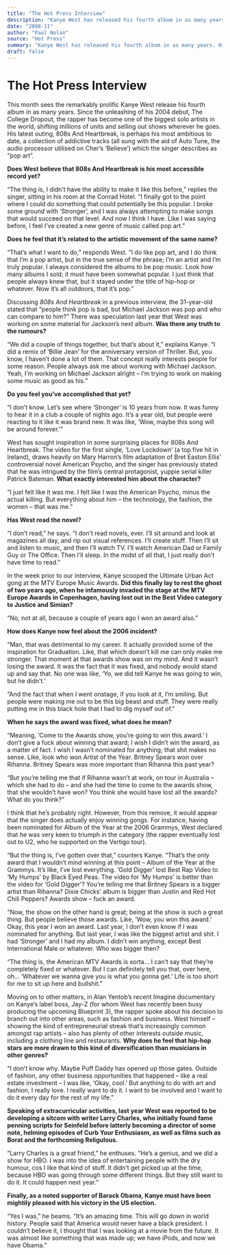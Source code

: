 ```yaml
---
title: "The Hot Press Interview"
description: "Kanye West has released his fourth album in as many years. His latest outing, 808s And Heartbreak, is perhaps his most ambitious to date. The rapper has become one of the biggest solo artists in the w..."
date: "2008-11"
author: "Paul Nolan"
source: "Hot Press"
summary: "Kanye West has released his fourth album in as many years. His latest outing, 808s And Heartbreak, is perhaps his most ambitious to date. The rapper has become one of the biggest solo artists in the world."
draft: false
---
```


# The Hot Press Interview

This month sees the remarkably prolific Kanye West release his fourth album in as many years. Since the unleashing of his 2004 debut, The College Dropout, the rapper has become one of the biggest solo artists in the world, shifting millions of units and selling out shows wherever he goes. His latest outing, 808s And Heartbreak, is perhaps his most ambitious to date, a collection of addictive tracks (all sung with the aid of Auto Tune, the audio processor utilised on Cher’s ‘Believe’) which the singer describes as “pop art”.

**Does West believe that 808s And Heartbreak is his most accessible record yet?**

“The thing is, I didn’t have the ability to make it like this before,” replies the singer, sitting in his room at the Conrad Hotel. “I finally got to the point where I could do something that could potentially be this popular. I broke some ground with ‘Stronger’, and I was always attempting to make songs that would succeed on that level. And now I think I have. Like I was saying before, I feel I’ve created a new genre of music called pop art.”

**Does he feel that it’s related to the artistic movement of the same name?**

“That’s what I want to do,” responds West. “I do like pop art, and I do think that I’m a pop artist, but in the true sense of the phrase; I’m an artist and I’m truly popular. I always considered the albums to be pop music. Look how many albums I sold; it must have been somewhat popular. I just think that people always knew that, but it stayed under the title of hip-hop or whatever. Now it’s all outdoors, that it’s pop.”

Discussing *808s And Heartbreak* in a previous interview, the 31-year-old stated that “people think pop is bad, but Michael Jackson was pop and who can compare to him?” There was speculation last year that West was working on some material for Jackson’s next album. **Was there any truth to the rumours?**

“We did a couple of things together, but that’s about it,” explains Kanye. “I did a remix of ‘Billie Jean’ for the anniversary version of Thriller. But, you know, I haven’t done a lot of them. That concept really interests people for some reason. People always ask me about working with Michael Jackson. Yeah, I’m working on Michael Jackson alright – I’m trying to work on making some music as good as his.”

**Do you feel you’ve accomplished that yet?**

“I don’t know. Let’s see where ‘Stronger’ is 10 years from now. It was funny to hear it in a club a couple of nights ago. It’s a year old, but people were reacting to it like it was brand new. It was like, ‘Wow, maybe this song will be around forever.’”

West has sought inspiration in some surprising places for 808s And Heartbreak. The video for the first single, ‘Love Lockdown’ (a top five hit in Ireland), draws heavily on Mary Harron’s film adaptation of Bret Easton Ellis’ controversial novel American Psycho, and the singer has previously stated that he was intrigued by the film’s central protagonist, yuppie serial killer Patrick Bateman. **What exactly interested him about the character?**

“I just felt like it was me. I felt like I was the American Psycho, minus the actual killing. But everything about him – the technology, the fashion, the women – that was me.”

**Has West read the novel?**

“I don’t read,” he says. “I don’t read novels, ever. I’ll sit around and look at magazines all day, and rip out visual references. I’ll create stuff. Then I’ll sit and listen to music, and then I’ll watch TV. I’ll watch American Dad or Family Guy or The Office. Then I’ll sleep. In the midst of all that, I just really don’t have time to read.”

In the week prior to our interview, Kanye scooped the Ultimate Urban Act gong at the MTV Europe Music Awards. **Did this finally lay to rest the ghost of two years ago, when he infamously invaded the stage at the MTV Europe Awards in Copenhagen, having lost out in the Best Video category to Justice and Simian?**

“No, not at all, because a couple of years ago I won an award also.”

**How does Kanye now feel about the 2006 incident?**

“Man, that was detrimental to my career. It actually provided some of the inspiration for Graduation. Like, that which doesn’t kill me can only make me stronger. That moment at that awards show was on my mind. And it wasn’t losing the award. It was the fact that it was fixed, and nobody would stand up and say that. No one was like, ‘Yo, we did tell Kanye he was going to win, but he didn’t.’

“And the fact that when I went onstage, if you look at it, I’m smiling. But people were making me out to be this big beast and stuff. They were really putting me in this black hole that I had to dig myself out of.”

**When he says the award was fixed, what does he mean?**

“Meaning, ‘Come to the Awards show, you’re going to win this award.’ I don’t give a fuck about winning that award; I wish I didn’t win the award, as a matter of fact. I wish I wasn’t nominated for anything; that shit makes no sense. Like, look who won Artist of the Year. Britney Spears won over Rihanna. Britney Spears was more important than Rihanna this past year?

“But you’re telling me that if Rihanna wasn’t at work, on tour in Australia – which she had to do – and she had the time to come to the awards show, that she wouldn’t have won? You think she would have lost all the awards? What do you think?”

I think that he’s probably right. However, from this remove, it would appear that the singer does actually enjoy winning gongs. For instance, having been nominated for Album of the Year at the 2006 Grammys, West declared that he was very keen to triumph in the category (the rapper eventually lost out to U2, who he supported on the Vertigo tour).

“But the thing is, I’ve gotten over that,” counters Kanye. “That’s the only award that I wouldn’t mind winning at this point – Album of the Year at the Grammys. It’s like, I’ve lost everything. ‘Gold Digger’ lost Best Rap Video to ‘My Humps’ by Black Eyed Peas. The video for ‘My Humps’ is better than the video for ‘Gold Digger’? You’re telling me that Britney Spears is a bigger artist than Rihanna? Dixie Chicks’ album is bigger than Justin and Red Hot Chili Peppers? Awards show – fuck an award.

“Now, the show on the other hand is great; being at the show is such a great thing. But people believe those awards. Like, ‘Wow, you won this award.’ Okay, this year I won an award. Last year, I don’t even know if I was nominated for anything. But last year, I was like the biggest artist and shit. I had ‘Stronger’ and I had my album. I didn’t win anything, except Best International Male or whatever. Who was bigger then?

“The thing is, the American MTV Awards is sorta… I can’t say that they’re completely fixed or whatever. But I can definitely tell you that, over here, oh… ‘Whatever we wanna give you is what you gonna get.’ Life is too short for me to sit up here and bullshit.”

Moving on to other matters, in Alan Yentob’s recent Imagine documentary on Kanye’s label boss, Jay-Z (for whom West has recently been busy producing the upcoming Blueprint 3), the rapper spoke about his decision to branch out into other areas, such as fashion and business. West himself – showing the kind of entrepreneurial streak that’s increasingly common amongst rap artists – also has plenty of other interests outside music, including a clothing line and restaurants. **Why does he feel that hip-hop stars are more drawn to this kind of diversification than musicians in other genres?**

“I don’t know why. Maybe Puff Daddy has opened up those gates. Outside of fashion, any other business opportunities that happened – like a real estate investment – I was like, ‘Okay, cool.’ But anything to do with art and fashion, I really love. I really want to do it. I want to be involved and I want to do it every day for the rest of my life.”

**Speaking of extracurricular activities, last year West was reported to be developing a sitcom with writer Larry Charles, who initially found fame penning scripts for Seinfeld before latterly becoming a director of some note, helming episodes of Curb Your Enthusiasm, as well as films such as Borat and the forthcoming Religulous.**

“Larry Charles is a great friend,” he enthuses. “He’s a genius, and we did a show for HBO. I was into the idea of entertaining people with the dry humour, cos I like that kind of stuff. It didn’t get picked up at the time, because HBO was going through some different things. But they still want to do it. It could happen next year.”

**Finally, as a noted supporter of Barack Obama, Kanye must have been mightily pleased with his victory in the US election.**

“Yes I was,” he beams. “It’s an amazing time. This will go down in world history. People said that America would never have a black president. I couldn’t believe it, I thought that I was looking at a movie from the future. It was almost like something that was made up; we have iPods, and now we have Obama.”
